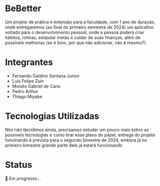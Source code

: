 # BeBetter
Um projeto de prática e extensão para a faculdade, com 1 ano de duração, onde entregaremos (ao final do primeiro semestre de 2024) um aplicativo voltado
para o desenvolvimento pessoal, onde a pessoa poderá criar hábitos, rotinas, estipular metas e cuidar de suas finanças, além de possíveis melhorias (se é
bom, por que não adicionar, não é mesmo?).

# Integrantes
- Fernando Galdino Santana Junior
- Luis Felipe Zuin
- Moisés Gabriel de Caris
- Pedro Arthur
- Thiago Miyabe

# Tecnologias Utilizadas
Nós não decidimos ainda, precisamos estudar um pouco mais sobre as possíveis tecnologias e como tirar esse plano do papel, entrega do projeto funcinando é prevista
para o segundo bimestre de 2024, embora já no primeiro bimestre grande parte dele já estará funcionando

# Status
🚧 Em progresso...
